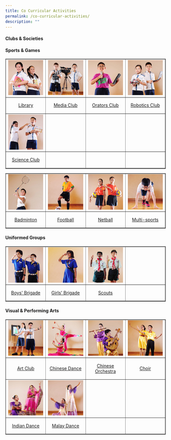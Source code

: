```yaml
---
title: Co Curricular Activities
permalink: /co-curricular-activities/
description: ""
---
```

<h4><strong>Clubs &amp; Societies</strong></h4>
<table style="border-collapse: collapse; width: 100%;" border="1">
<tbody>
<tr>
<td style="width: 25%;"><a href="/co-curricular-activities/library" target=""><img style="width: 100%;" src="/images/cca1.jpeg" /></a></td>
<td style="width: 25%;"><a href="/co-curricular-activities/media-club" target=""><img style="width: 100%;" src="/images/cca2.jpeg" /></a></td>
<td style="width: 25%;"><a href="/co-curricular-activities/orators-club" target=""><img style="width: 100%;" src="/images/cca3.jpeg" /></a>
<td style="width: 25%;"><a href="/co-curricular-activities/robotics-club" target=""><img style="width: 100%;" src="/images/cca4.jpeg" /></a>
<tr>
<td style="width: 25%;"><p style="text-align: center;"><a href="/co-curricular-activities/library" target="">Library</a></p></td>
<td style="width: 25%;"><p style="text-align: center;"><a href="/co-curricular-activities/media-club" target="">Media Club</a></p></td>
<td style="width: 25%;"><p style="text-align: center;"><a href="/co-curricular-activities/orators-club" target="">Orators Club</a>
<td style="width: 25%;"><p style="text-align: center;"><a href="/co-curricular-activities/robotics-club" target="">Robotics Club</a>
<tr>
<td style="width: 25%;"><a href="/co-curricular-activities/science-club" target=""><img style="width: 100%;" src="/images/cca5.jpeg" /></a></td>
<td style="width: 25%;">&nbsp;</td>
<td style="width: 25%;">&nbsp;</td>
<td style="width: 25%;">&nbsp;</td>
</tr>
<tr>
<td style="width: 25%;"><p style="text-align: center;"><a href="/co-curricular-activities/science-club" target="">Science Club</a></p></td>
<td style="width: 25%;">&nbsp;</td>
<td style="width: 25%;">&nbsp;</td>
<td style="width: 25%;">&nbsp;</td>
</tr>
<h4><strong>Sports & Games</strong></h4>
<table style="border-collapse: collapse; width: 100%;" border="1">
<tbody>
<tr>
<td style="width: 25%;"><a href="/co-curricular-activities/badminton" target=""><img style="width: 100%;" src="/images/cca6.jpeg" /></a></td>
<td style="width: 25%;"><a href="/co-curricular-activities/football" target=""><img style="width: 100%;" src="/images/cca7.jpeg" /></a></td>
<td style="width: 25%;"><a href="/co-curricular-activities/netball" target=""><img style="width: 100%;" src="/images/cca8.jpeg" /></a></td>
<td style="width: 25%;"><a href="/co-curricular-activities/multi-sports" target=""><img style="width: 100%;" src="/images/cca9.jpeg" /></a></td>
</tr>
<tr>
<td style="width: 25%;"><p style="text-align: center;"><a href="/co-curricular-activities/badminton" target="">Badminton</a></p></td>
<td style="width: 25%;"><p style="text-align: center;"><a href="/co-curricular-activities/football" target="">Football</a></p></td>
<td style="width: 25%;"><p style="text-align: center;"><a href="/co-curricular-activities/netball" target="">Netball</a></p></td>
<td style="width: 25%;"><p style="text-align: center;"><a href="/co-curricular-activities/multi-sports" target="">Multi-sports</a></p></td>
</tr>
</tbody>
</table>
<h4><strong>Uniformed Groups</strong></h4>
<table style="border-collapse: collapse; width: 100%;" border="1">
<tbody>
<tr>
<td style="width: 25%;"><a href="/co-curricular-activities/boys-brigade-n-girls-brigade" target=""><img style="width: 100%;" src="/images/cca10.jpeg" /></a></td>
<td style="width: 25%;"><a href="/co-curricular-activities/boys-brigade-n-girls-brigade" target=""><img style="width: 100%;" src="/images/cca11.jpeg" /></a></td>
<td style="width: 25%;"><a href="/co-curricular-activities/scouts" target=""><img style="width: 100%;" src="/images/cca12.jpeg" /></a></td>
<td style="width: 25%;">&nbsp;</td>
</tr>
<tr>
<td style="width: 25%;"><p style="text-align: center;"><a href="/co-curricular-activities/boys-brigade-n-girls-brigade" target="">Boys' Brigade</a></p></td>
<td style="width: 25%;"><p style="text-align: center;"><a href="/co-curricular-activities/boys-brigade-n-girls-brigade" target="">Girls' Brigade</a></p></td>
<td style="width: 25%;"><p style="text-align: center;"><a href="/co-curricular-activities/scouts" target="">Scouts</a></p></td>
<td style="width: 25%;">&nbsp;</td>
</tr>
</tbody>
</table>
<h4><strong>Visual & Performing Arts</strong></h4>
<table style="border-collapse: collapse; width: 100%;" border="1">
<tbody>
<tr>
<td style="width: 25%;"><a href="/co-curricular-activities/art-club" target=""><img style="width: 100%;" src="/images/cca13.jpeg" /></a></td>
<td style="width: 25%;"><a href="/co-curricular-activities/chinese-dance" target=""><img style="width: 100%;" src="/images/cca14.jpeg" /></a></td>
<td style="width: 25%;"><a href="/co-curricular-activities/chinese-orchestra" target=""><img style="width: 100%;" src="/images/cca15.jpeg" /></a></td>
<td style="width: 25%;"><a href="/co-curricular-activities/choir" target=""><img style="width: 100%;" src="/images/cca16.jpeg" /></a></td>
</tr>
<tr>
<td style="width: 25%;"><p style="text-align: center;"><a href="/co-curricular-activities/art-club" target="">Art Club</a></p></td>
<td style="width: 25%;"><p style="text-align: center;"><a href="/co-curricular-activities/chinese-dance" target="">Chinese Dance</a></p></td>
<td style="width: 25%;"><p style="text-align: center;"><a href="/co-curricular-activities/chinese-orchestra" target="">Chinese Orchestra</a></p></td>
<td style="width: 25%;"><p style="text-align: center;"><a href="/co-curricular-activities/choir" target="">Choir</a></p></td>
</tr>
 <tr>
<td style="width: 25%;"><a href="/co-curricular-activities/indian-dance" target=""><img style="width: 100%;" src="/images/cca17.jpeg" /></a></td>
<td style="width: 25%;"><a href="/co-curricular-activities/malay-dance" target=""><img style="width: 100%;" src="/images/cca18.jpeg" /></a></td>
<td style="width: 25%;">&nbsp;</td>
<td style="width: 25%;">&nbsp;</td>
</tr>
<tr>
<td style="width: 25%;"><p style="text-align: center;"><a href="/co-curricular-activities/indian-dance" target="">Indian Dance</a></p></td>
<td style="width: 25%;"><p style="text-align: center;"><a href="/co-curricular-activities/malay-dance" target="">Malay Dance</a></p></td>
<td style="width: 25%;">&nbsp;</td>
<td style="width: 25%;">&nbsp;</td>
</tr>
	</tbody>
	</table>